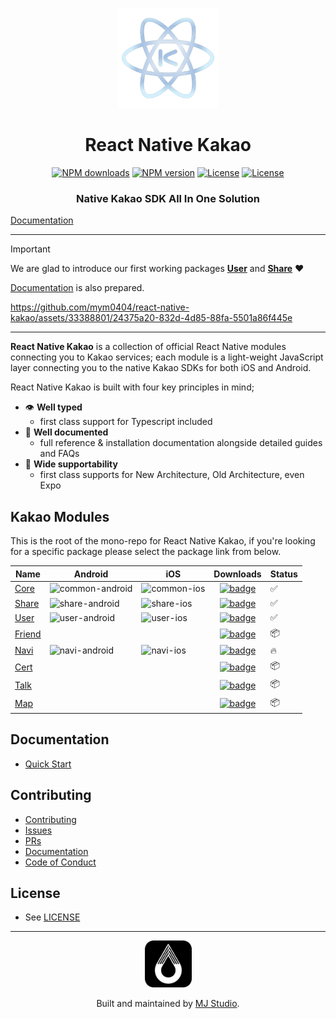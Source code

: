<p align="center">
  <a href="https://rnkakao.dev">
    <img width="160px" src="https://raw.githubusercontent.com/mym0404/image-archive/master/202404201234177.webp"><br/>
  </a>
  <h1 align="center">React Native Kakao</h1>
  <p align="center">
  <a href="https://www.npmjs.com/package/@react-native-kakao/core"><img src="https://img.shields.io/npm/dm/@react-native-kakao/core.svg?style=flat-square" alt="NPM downloads"></a>
  <a href="https://www.npmjs.com/package/@react-native-kakao/core"><img src="https://img.shields.io/npm/v/@react-native-kakao/core.svg?style=flat-square" alt="NPM version"></a>
  <a href="/LICENSE"><img src="https://img.shields.io/npm/l/@react-native-kakao/core.svg?style=flat-square" alt="License"></a>
  <a href="https://github.com/lerna-lite/lerna-lite"><img src="https://img.shields.io/badge/maintained%20with-lerna--lite-e137ff?style=flat-square" alt="License"></a>
  <h3 align="center">Native Kakao SDK All In One Solution</h3>
  </p>
</p>
<a href="https://rnkakao.dev">Documentation</a>

---

> [!IMPORTANT]
> We are glad to introduce our first working packages [**User**](https://rnkakao.dev/docs/user/intro)
> and [**Share**](https://rnkakao.dev/docs/share/intro) ❤️
>
> [Documentation](https://rnkakao.dev/docs/intro) is also prepared.
>
> https://github.com/mym0404/react-native-kakao/assets/33388801/24375a20-832d-4d85-88fa-5501a86f445e

---

**React Native Kakao** is a collection of official React Native modules connecting you to Kakao
services; each module is a light-weight JavaScript layer connecting you to the native Kakao SDKs for
both iOS and Android.

React Native Kakao is built with four key principles in mind;

- 👁 **Well typed**
  - first class support for Typescript included
- 📄 **Well documented**
  - full reference & installation documentation alongside detailed guides and FAQs
- 🚀 **Wide supportability**
  - first class supports for New Architecture, Old Architecture, even Expo

## Kakao Modules

This is the root of the mono-repo for React Native Kakao, if you're looking for a specific package
please select the package link from below.

[//]: # (The main package that you interface with is `App` &#40;`@react-native-kakao/app`&#41;)

| Name                                                                               | Android                                                                               | iOS                                                                                   |                                                                            Downloads                                                                            | Status |
|------------------------------------------------------------------------------------|---------------------------------------------------------------------------------------|---------------------------------------------------------------------------------------|:---------------------------------------------------------------------------------------------------------------------------------------------------------------:|--------|
| [Core](https://rnkakao.dev/docs/intro)          | ![common-android](https://img.shields.io/badge/common-2.20.1-green?style=flat-square) | ![common-ios](https://img.shields.io/badge/common-2.22.0-lightblue?style=flat-square) |   [![badge](https://img.shields.io/npm/dm/@react-native-kakao/core.svg?style=for-the-badge&logo=npm)](https://www.npmjs.com/package/@react-native-kakao/core)   | ✅      |
| [Share](https://rnkakao.dev/docs/share/intro)   | ![share-android](https://img.shields.io/badge/share-2.20.1-green?style=flat-square)   | ![share-ios](https://img.shields.io/badge/share-2.22.0-lightblue?style=flat-square)   |  [![badge](https://img.shields.io/npm/dm/@react-native-kakao/share.svg?style=for-the-badge&logo=npm)](https://www.npmjs.com/package/@react-native-kakao/share)  | ✅      |
| [User](https://rnkakao.dev/docs/user/intro)     | ![user-android](https://img.shields.io/badge/user-2.20.1-green?style=flat-square)     | ![user-ios](https://img.shields.io/badge/user-2.22.0-lightblue?style=flat-square)     |   [![badge](https://img.shields.io/npm/dm/@react-native-kakao/user.svg?style=for-the-badge&logo=npm)](https://www.npmjs.com/package/@react-native-kakao/user)   | ✅      |
| [Friend](https://rnkakao.dev/docs/friend/intro) |                                                                                       |                                                                                       | [![badge](https://img.shields.io/npm/dm/@react-native-kakao/friend.svg?style=for-the-badge&logo=npm)](https://www.npmjs.com/package/@react-native-kakao/friend) | 📦     |
| [Navi](https://rnkakao.dev/docs/navi/intro)     | ![navi-android](https://img.shields.io/badge/navi-2.20.1-green?style=flat-square)     | ![navi-ios](https://img.shields.io/badge/navi-2.22.0-lightblue?style=flat-square)     |   [![badge](https://img.shields.io/npm/dm/@react-native-kakao/navi.svg?style=for-the-badge&logo=npm)](https://www.npmjs.com/package/@react-native-kakao/navi)   | 🔥     |
| [Cert](https://rnkakao.dev/docs/cert/intro)     |                                                                                       |                                                                                       |   [![badge](https://img.shields.io/npm/dm/@react-native-kakao/cert.svg?style=for-the-badge&logo=npm)](https://www.npmjs.com/package/@react-native-kakao/cert)   | 📦     |
| [Talk](https://rnkakao.dev/docs/talk/intro)     |                                                                                       |                                                                                       |   [![badge](https://img.shields.io/npm/dm/@react-native-kakao/talk.svg?style=for-the-badge&logo=npm)](https://www.npmjs.com/package/@react-native-kakao/talk)   | 📦     |
| [Map](https://rnkakao.dev/docs/map/intro)       |                                                                                       |                                                                                       |    [![badge](https://img.shields.io/npm/dm/@react-native-kakao/map.svg?style=for-the-badge&logo=npm)](https://www.npmjs.com/package/@react-native-kakao/map)    | 📦     |

## Documentation

- [Quick Start](https://rnkakao.dev)

## Contributing

- [Contributing](https://github.com/mym0404/react-native-kakao/blob/main/CONTRIBUTING.md)
- [Issues](https://github.com/mym0404/react-native-kakao/issues)
- [PRs](https://github.com/mym0404/react-native-kakao/pulls)
- [Documentation](https://rnkakao.dev)
- [Code of Conduct](https://github.com/mym0404/react-native-kakao/blob/main/CODE_OF_CONDUCT.md)

## License

- See [LICENSE](/LICENSE)

---

<p align="center">
  <a href="https://mjstudio.net/">
    <img width="75px" src="https://raw.githubusercontent.com/mym0404/image-archive/master/202404201239152.webp">
  </a>
  <p align="center">
    Built and maintained by <a href="https://mjstudio.net/">MJ Studio</a>.
  </p>
</p>
